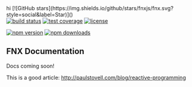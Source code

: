 <div style='float: right'>hi [![GitHub stars](https://img.shields.io/github/stars/fnxjs/fnx.svg?style=social&label=Star)]()</div>

[![build status](https://img.shields.io/travis/fnxjs/fnx/master.svg)](https://travis-ci.org/fnxjs/fnx)
[![test coverage](https://img.shields.io/coveralls/fnxjs/fnx/master.svg)](https://coveralls.io/github/fnxjs/fnx?branch=master)
[![license](https://img.shields.io/github/license/fnxjs/fnx.svg)](https://en.wikipedia.org/wiki/MIT_License)

[![npm version](https://img.shields.io/npm/v/fnx.svg)](https://www.npmjs.com/package/fnx)
[![npm downloads](https://img.shields.io/npm/dm/fnx.svg)](https://www.npmjs.com/package/fnx)

## FNX Documentation

Docs coming soon!

This is a good article: http://paulstovell.com/blog/reactive-programming
